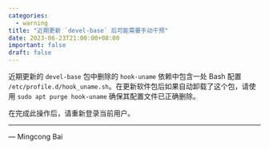 ```yaml
---
categories:
  - warning
title: "近期更新 `devel-base` 后可能需要手动干预"
date: 2023-06-23T21:00:00+08:00
important: false
draft: false
---
```


近期更新的 `devel-base` 包中删除的 `hook-uname` 依赖中包含一处 Bash 配置 `/etc/profile.d/hook_uname.sh`。在更新软件包后如果自动卸载了这个包，请使用 `sudo apt purge hook-uname` 确保其配置文件已正确删除。

在完成此操作后，请重新登录当前用户。

---

— Mingcong Bai
